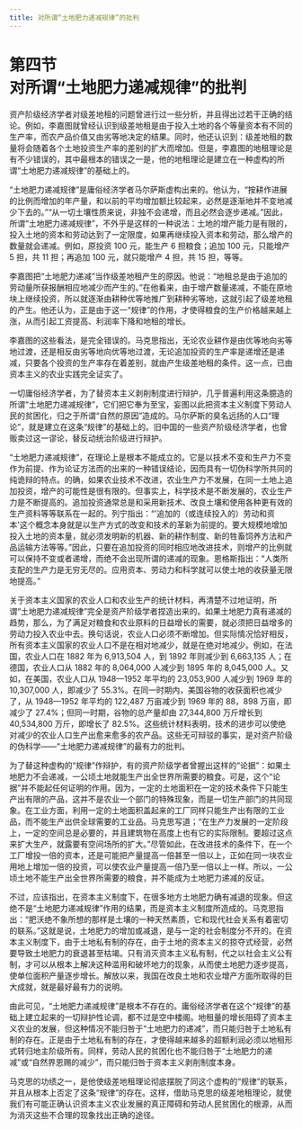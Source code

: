 ```yaml
---
title: 对所谓“土地肥力递减规律”的批判
---
```


# 第四节<br>**对所谓&zwnj;“土地肥力递减规律”&zwnj;的批判**

资产阶级经济学者对级差地租的问题曾进行过一些分析，并且得出过若干正确的结论。例如，李嘉图就曾经认识到级差地租是由于投入土地的各个等量资本有不同的生产率，而农产品价值又由劣等地决定的结果。同时，他还认识到：级差地租的数量将会随着各个土地投资生产率的差别的扩大而增加。但是，李嘉图的地租理论是有不少错误的，其中最根本的错误之一是，他的地租理论是建立在一种虚构的所谓“土地肥力递减规律”的基础上的。

“土地肥力递减规律”是庸俗经济学者马尔萨斯虚构出来的。他认为，“按耕作进展的比例而增加的年产量，和以前的平均增加额比较起来，必然是逐渐地并不变地减少下去的。”“从一切土壤性质来说，非独不会递增，而且必然会逐步递减。”因此，所谓“土地肥力递减规律”，不外乎是这样的一种说法：土地的增产能力是有限的，投入土地的资本和劳动达到了一定限度，如果再继续投入资本和劳动，那么增产的数量就会递减。例如，原投资 100 元，能生产 6 担粮食；追加 100 元，只能增产 5 担，共 11 担；再追加 100 元，就只能增产 4 担，共 15 担，等等。

李嘉图把“土地肥力递减”当作级差地租产生的原因。他说：“地租总是由于追加的劳动量所获报酬相应地减少而产生的。”在他看来，由于增产数量递减，不能在原地块上继续投资，所以就逐渐由耕种优等地推广到耕种劣等地，这就引起了级差地租的产生。他还认为，正是由于这一“规律”的作用，才使得粮食的生产价格越来越上涨，从而引起工资提高、利润率下降和地租的增长。

李嘉图的这些看法，是完全错误的。马克思指出，无论农业耕作是由优等地向劣等地过渡，还是相反由劣等地向优等地过渡，无论追加投资的生产率是递增还是递减，只要各个投资的生产率存在着差别，就由产生级差地租的条件。这一点，已由资本主义的农业实践完全证实了。

一切庸俗经济学者，为了替资本主义剥削制度进行辩护，几乎普遍利用这条臆造的所谓“土地肥力递减规律”，它们把它奉为至宝，妄图以此把资本主义制度下劳动人民的贫困化，归之于所谓“自然的原因”造成的。马尔萨斯的臭名远扬的人口“理论”，就是建立在这条“规律”的基础上的。旧中国的一些资产阶级经济学者，也曾贩卖过这一谬论，替反动统治阶级进行辩护。

“土地肥力递减规律”，在理论上是根本不能成立的。它是以技术不变和生产力不变作为前提、作为论证方法而的出来的一种错误结论，因而具有一切伪科学所共同的纯诡辩的特点。的确，如果农业技术不改进，农业生产力不发展，在同一土地上追加投资，增产的可能性是很有限的。但事实上，科学技术是不断发展的，农业生产力是不断提高的。追加投资通常总是和采用新技术、改良土壤和使用各种更有效的生产资料等等联系在一起的。列宁指出：“'追加的（或连续投入的）劳动和资本'这个概念本身就是以生产方式的改变和技术的革新为前提的。要大规模地增加投入土地的资本量，就必须发明新的机器、新的耕作制度、新的牲畜饲养方法和产品运输方法等等。”因此，只要在追加投资的同时相应地改进技术，则增产的比例就可以保持不变或者递增，而绝不会出现所谓的递减的现象。恩格斯指出：“人类所支配的生产力是无穷无尽的。应用资本、劳动力和科学就可以使土地的收获量无限地提高。”

关于资本主义国家的农业人口和农业生产的统计材料，再清楚不过地证明，所谓“土地肥力递减规律”完全是资产阶级学者捏造出来的。如果土地肥力真有递减的趋势，那么，为了满足对粮食和农业原料的日益增长的需要，就必须把日益增多的劳动力投入农业中去。换句话说，农业人口必须不断增加。但实际情况恰好相反，所有资本主义国家的农业人口不是在相对地减少，就是在绝对地减少。例如，在法国，农业人口在 1882 年为 6,913,504 人，到 1892 年则减少到 6,663,135 人；在德国，农业人口从 1882 年的 8,064,000 人减少到 1895 年的 8,045,000 人。又如，在美国，农业人口从 1948—1952 年平均的 23,053,900 人减少到 1969 年的 10,307,000 人，即减少了 55.3%。在同一时期内，美国谷物的收获面积也减少了，从 1948—1952 年平均的 122,487 万亩减少到 1969 年的 88，898 万亩，即减少了 27.4%；但同一时期，谷物的总产量却由 27,344,800 万斤增长到 40,534,800 万斤，即增长了 82.5%。这些统计材料表明，技术的进步可以使绝对减少的农业人口生产出愈来愈多的农产品。这些无可辩驳的事实，是对资产阶级的伪科学——“土地肥力递减规律”的最有力的批判。

为了替这种虚构的“规律”作辩护，有的资产阶级学者曾握出这样的“论据”：如果土地肥力不会递减，一公顷土地就能生产出全世界所需要的粮食。可是，这个“论据”并不能起任何证明的作用。因为，一定的土地面积在一定的技术条件下只能生产出有限的产品，这并不是农业一个部门的特殊现象，而是一切生产部门的共同现象。在工业方面，利用一定的土地面积盖起来的工厂同样只能生产出有限的工业品，而不能生产出供全球需要的工业品。马克思写道；“在生产力发展的一定阶段上，一定的空间总是必要的，并且建筑物在高度上也有它的实际限制。要超过这点来扩大生产，就露要有空间场所的扩大。”尽管如此，在改进技术的条件下，在一个工厂增投一倍的资本，还是可能把产量提高一倍甚至一倍以上，正如在同一块农业用地上增加一倍的投资，可以使农业产量提高一倍乃至一倍以上一样。所以，一公顷土地不能生产出全世界所需要的粮食，并不能成为土地肥力递减的反证。

不过，应该指出，在资本主义制度下，在很多地方土地肥力确有减退的现象。但这绝不是“土地肥力递减规律”作用的结果，而是资本主义制度所造成的。马克思指出：“肥沃绝不象所想的那样是土壤的一种天然素质，它和现代社会关系有着密切的联系。”这就是说，土地肥力的增加或减退，是与一定的社会制度分不开的。在资本主义制度下，由于土地私有制的存在，由于土地的资本主义的掠夺式经营，必然要导致土地肥力的衰退甚至枯竭。只有消灭资本主义私有制，代之以社会主义公有制，才可以从根本上解决这种滥用和破坏地力的现象，从而使土地肥力逐步提高，使单位面积产量逐步增长。解放以来，我国在改良土地和农业增产方面所取得的巨大成就，就是最好最有力的说明。

由此可见，“土地肥力递减规律”是根本不存在的。庸俗经济学者在这个“规律”的基础上建立起来的一切辩护性论调，都不过是空中楼阁。地租量的增长阻碍了资本主义农业的发展，但这种情况不能归咎于“土地肥力的递减”，而只能归咎于土地私有制的存在。正是由于土地私有制的存在，才使得越来越多的超额利润必须以地租形式转归地主阶级所有。同样，劳动人民的贫困化也不能归咎于“土地肥力的递减”或“自然界恩赐的减少”，而只能归咎于资本主义剥削制度本身。

马克思的功绩之一，是他使级差地租理论彻底摆脱了同这个虚构的“规律”的联系，并且从根本上否定了这条“规律”的存在。这样，借助马克思的级差地租理论，就使我们有可能正确认识资本主义农业发展的真正障碍和劳动人民贫困化的根源，从而为消灭这些不合理的现象找出正确的途径。